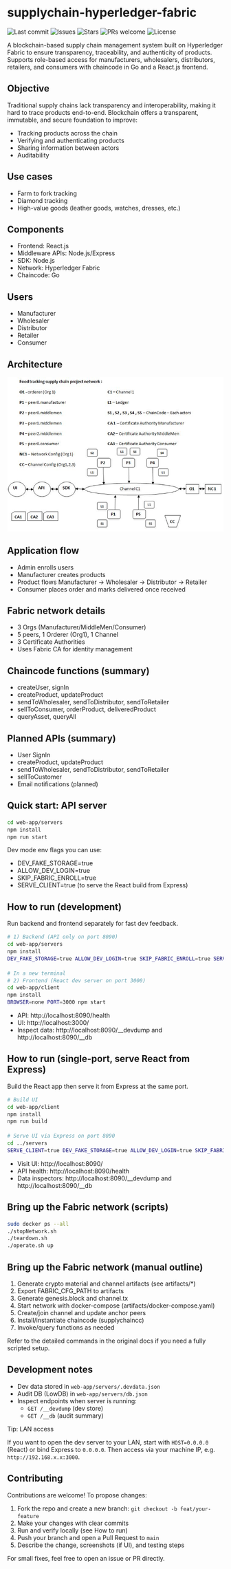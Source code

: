 # supplychain-hyperledger-fabric

![Last commit](https://img.shields.io/github/last-commit/Kaushikgopuu/supplychain-hyperledger-fabric)
![Issues](https://img.shields.io/github/issues/Kaushikgopuu/supplychain-hyperledger-fabric)
![Stars](https://img.shields.io/github/stars/Kaushikgopuu/supplychain-hyperledger-fabric)
![PRs welcome](https://img.shields.io/badge/PRs-welcome-brightgreen)
![License](https://img.shields.io/badge/license-MIT-blue)

A blockchain-based supply chain management system built on Hyperledger Fabric to ensure transparency, traceability, and authenticity of products. Supports role-based access for manufacturers, wholesalers, distributors, retailers, and consumers with chaincode in Go and a React.js frontend.

## Objective

Traditional supply chains lack transparency and interoperability, making it hard to trace products end-to-end. Blockchain offers a transparent, immutable, and secure foundation to improve:

- Tracking products across the chain
- Verifying and authenticating products
- Sharing information between actors
- Auditability

## Use cases

- Farm to fork tracking
- Diamond tracking
- High-value goods (leather goods, watches, dresses, etc.)

## Components

- Frontend: React.js
- Middleware APIs: Node.js/Express
- SDK: Node.js
- Network: Hyperledger Fabric
- Chaincode: Go

## Users

- Manufacturer
- Wholesaler
- Distributor
- Retailer
- Consumer

## Architecture

![Architecture](Architecture.JPG)

## Application flow

- Admin enrolls users
- Manufacturer creates products
- Product flows Manufacturer → Wholesaler → Distributor → Retailer
- Consumer places order and marks delivered once received

## Fabric network details

- 3 Orgs (Manufacturer/MiddleMen/Consumer)
- 5 peers, 1 Orderer (Org1), 1 Channel
- 3 Certificate Authorities
- Uses Fabric CA for identity management

## Chaincode functions (summary)

- createUser, signIn
- createProduct, updateProduct
- sendToWholesaler, sendToDistributor, sendToRetailer
- sellToConsumer, orderProduct, deliveredProduct
- queryAsset, queryAll

## Planned APIs (summary)

- User SignIn
- createProduct, updateProduct
- sendToWholesaler, sendToDistributor, sendToRetailer
- sellToCustomer
- Email notifications (planned)

## Quick start: API server

```bash
cd web-app/servers
npm install
npm run start
```

Dev mode env flags you can use:

- DEV_FAKE_STORAGE=true
- ALLOW_DEV_LOGIN=true
- SKIP_FABRIC_ENROLL=true
- SERVE_CLIENT=true (to serve the React build from Express)

## How to run (development)

Run backend and frontend separately for fast dev feedback.

```bash
# 1) Backend (API only on port 8090)
cd web-app/servers
npm install
DEV_FAKE_STORAGE=true ALLOW_DEV_LOGIN=true SKIP_FABRIC_ENROLL=true SERVE_CLIENT=false PORT=8090 npm start

# In a new terminal
# 2) Frontend (React dev server on port 3000)
cd web-app/client
npm install
BROWSER=none PORT=3000 npm start
```

- API: http://localhost:8090/health
- UI: http://localhost:3000/
- Inspect data: http://localhost:8090/__devdump and http://localhost:8090/__db

## How to run (single-port, serve React from Express)

Build the React app then serve it from Express at the same port.

```bash
# Build UI
cd web-app/client
npm install
npm run build

# Serve UI via Express on port 8090
cd ../servers
SERVE_CLIENT=true DEV_FAKE_STORAGE=true ALLOW_DEV_LOGIN=true SKIP_FABRIC_ENROLL=true PORT=8090 npm start
```

- Visit UI: http://localhost:8090/
- API health: http://localhost:8090/health
- Data inspectors: http://localhost:8090/__devdump and http://localhost:8090/__db

## Bring up the Fabric network (scripts)

```bash
sudo docker ps --all
./stopNetwork.sh
./teardown.sh
./operate.sh up
```

## Bring up the Fabric network (manual outline)

1) Generate crypto material and channel artifacts (see artifacts/*)
2) Export FABRIC_CFG_PATH to artifacts
3) Generate genesis.block and channel.tx
4) Start network with docker-compose (artifacts/docker-compose.yaml)
5) Create/join channel and update anchor peers
6) Install/instantiate chaincode (supplychaincc)
7) Invoke/query functions as needed

Refer to the detailed commands in the original docs if you need a fully scripted setup.

## Development notes

- Dev data stored in `web-app/servers/.devdata.json`
- Audit DB (LowDB) in `web-app/servers/db.json`
- Inspect endpoints when server is running:
    - `GET /__devdump` (dev store)
    - `GET /__db` (audit summary)

Tip: LAN access

If you want to open the dev server to your LAN, start with `HOST=0.0.0.0` (React) or bind Express to `0.0.0.0`. Then access via your machine IP, e.g. `http://192.168.x.x:3000`.

## Contributing

Contributions are welcome! To propose changes:

1. Fork the repo and create a new branch: `git checkout -b feat/your-feature`
2. Make your changes with clear commits
3. Run and verify locally (see How to run)
4. Push your branch and open a Pull Request to `main`
5. Describe the change, screenshots (if UI), and testing steps

For small fixes, feel free to open an issue or PR directly.

